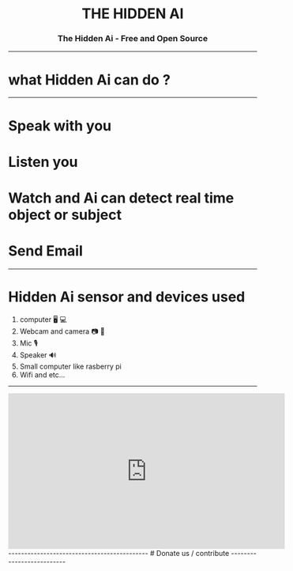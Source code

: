<h1 align="center">THE HIDDEN AI </h1>

<h3 align="center">The Hidden Ai - Free and Open Source</h3>
<hr>

# what Hidden Ai can do ?
---------------------------------------------------------------------
# Speak with you
# Listen you 
# Watch and Ai can detect real time object or subject
# Send Email
---------------------------------------------------------------------
# Hidden Ai sensor and devices used
1. computer 🖥️ 💻
2. Webcam and camera 📷 📸 
3. Mic 🎙️
4. Speaker 🔊
5. Small computer like rasberry pi
6. Wifi
and etc...
------------------------------------
<iframe width="560" height="315" src="https://www.youtube.com/embed/Qv_hQrfTyBA" 
frameborder="0" allow="accelerometer; autoplay; clipboard-write; encrypted-media; 
gyroscope; picture-in-picture" allowfullscreen>
</iframe>
--------------------------------------------
# Donate us / contribute
--------------------------
